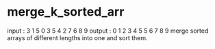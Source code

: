 # merge_k_sorted_arr
input :
3
1 5 
0 3 5 4 2
7 6 8 9
output :
0 1 2 3 4 5 5 6 7 8 9
merge sorted arrays of different lengths into one and sort them.
